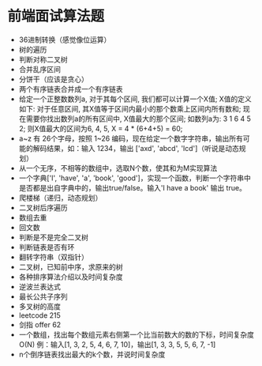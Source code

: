 # 前端面试算法题

* 36进制转换（感觉像位运算）
* 树的遍历
* 判断对称二叉树
* 合并乱序区间
* 分饼干（应该是贪心）
* 两个有序链表合并成一个有序链表
* 给定一个正整数数列a, 对于其每个区间, 我们都可以计算一个X值;
X值的定义如下: 对于任意区间, 其X值等于区间内最小的那个数乘上区间内所有数和;
现在需要你找出数列a的所有区间中, X值最大的那个区间;
如数列a为: 3 1 6 4 5 2; 则X值最大的区间为6, 4, 5, X = 4 * (6+4+5) = 60;
* a~z 有 26个字母，按照 1~26 编码，现在给定一个数字字符串，输出所有可能的解码结果，如：输入 1234，输出 ['axd', 'abcd', 'lcd']（听说是动态规划）
* 从一个无序，不相等的数组中，选取N个数，使其和为M实现算法
* 一个字典['I', 'have', 'a', 'book', 'good']，实现一个函数，判断一个字符串中是否都是出自字典中的，输出true/false。输入'I have a book' 输出 true。
* 爬楼梯（递归，动态规划）
* 二叉树后序遍历
* 数组去重
* 回文数
* 判断是不是完全二叉树
* 判断链表是否有环
* 翻转字符串（双指针）
* 二叉树，已知前中序，求原来的树
* 各种排序算法介绍以及时间复杂度
* 逆波兰表达式
* 最长公共子序列
* 多叉树的高度
* leetcode 215
* 剑指 offer 62
* 一个数组，找出每个数组元素右侧第一个比当前数大的数的下标，时间复杂度O(N)
例：输入[1, 3, 2, 5, 4, 6, 7, 10]，输出[1, 3, 3, 5, 5, 6, 7, -1]
* n个倒序链表找出最大的k个数，并说时间复杂度
